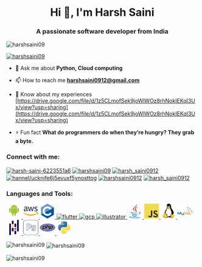 <h1 align="center">Hi 👋, I'm Harsh Saini</h1>
<h3 align="center">A passionate software developer from India</h3>

<p align="left"> <img src="https://komarev.com/ghpvc/?username=harshsaini09&label=Profile%20views&color=0e75b6&style=flat" alt="harshsaini09" /> </p>

<p align="left"> <a href="https://github.com/ryo-ma/github-profile-trophy"><img src="https://github-profile-trophy.vercel.app/?username=harshsaini09" alt="harshsaini09" /></a> </p>

- 💬 Ask me about **Python, Cloud computing**

- 📫 How to reach me **harshsaini0912@gmail.com**

- 📄 Know about my experiences [https://drive.google.com/file/d/1z5CLmofSek9joWlWOz8rhNokIEKql3Ux/view?usp=sharing](https://drive.google.com/file/d/1z5CLmofSek9joWlWOz8rhNokIEKql3Ux/view?usp=sharing)

- ⚡ Fun fact **What do programmers do when they’re hungry? They grab a byte.**

<h3 align="left">Connect with me:</h3>
<p align="left">
<a href="https://linkedin.com/in/harsh-saini-6223551a6" target="blank"><img align="center" src="https://raw.githubusercontent.com/rahuldkjain/github-profile-readme-generator/master/src/images/icons/Social/linked-in-alt.svg" alt="harsh-saini-6223551a6" height="30" width="40" /></a>
<a href="https://kaggle.com/harshsaini09" target="blank"><img align="center" src="https://raw.githubusercontent.com/rahuldkjain/github-profile-readme-generator/master/src/images/icons/Social/kaggle.svg" alt="harshsaini09" height="30" width="40" /></a>
<a href="https://instagram.com/harsh_saini0912" target="blank"><img align="center" src="https://raw.githubusercontent.com/rahuldkjain/github-profile-readme-generator/master/src/images/icons/Social/instagram.svg" alt="harsh_saini0912" height="30" width="40" /></a>
<a href="https://www.youtube.com/c/hannel/ucknjfe6j5evuxf5ynosttog" target="blank"><img align="center" src="https://raw.githubusercontent.com/rahuldkjain/github-profile-readme-generator/master/src/images/icons/Social/youtube.svg" alt="hannel/ucknjfe6j5evuxf5ynosttog" height="30" width="40" /></a>
<a href="https://www.hackerrank.com/harshsaini0912" target="blank"><img align="center" src="https://raw.githubusercontent.com/rahuldkjain/github-profile-readme-generator/master/src/images/icons/Social/hackerrank.svg" alt="harshsaini0912" height="30" width="40" /></a>
<a href="https://www.leetcode.com/harsh_saini0912" target="blank"><img align="center" src="https://raw.githubusercontent.com/rahuldkjain/github-profile-readme-generator/master/src/images/icons/Social/leet-code.svg" alt="harsh_saini0912" height="30" width="40" /></a>
</p>

<h3 align="left">Languages and Tools:</h3>
<p align="left"> <a href="https://developer.android.com" target="_blank" rel="noreferrer"> <img src="https://raw.githubusercontent.com/devicons/devicon/master/icons/android/android-original-wordmark.svg" alt="android" width="40" height="40"/> </a> <a href="https://aws.amazon.com" target="_blank" rel="noreferrer"> <img src="https://raw.githubusercontent.com/devicons/devicon/master/icons/amazonwebservices/amazonwebservices-original-wordmark.svg" alt="aws" width="40" height="40"/> </a> <a href="https://www.cprogramming.com/" target="_blank" rel="noreferrer"> <img src="https://raw.githubusercontent.com/devicons/devicon/master/icons/c/c-original.svg" alt="c" width="40" height="40"/> </a> <a href="https://flutter.dev" target="_blank" rel="noreferrer"> <img src="https://www.vectorlogo.zone/logos/flutterio/flutterio-icon.svg" alt="flutter" width="40" height="40"/> </a> <a href="https://cloud.google.com" target="_blank" rel="noreferrer"> <img src="https://www.vectorlogo.zone/logos/google_cloud/google_cloud-icon.svg" alt="gcp" width="40" height="40"/> </a> <a href="https://www.adobe.com/in/products/illustrator.html" target="_blank" rel="noreferrer"> <img src="https://www.vectorlogo.zone/logos/adobe_illustrator/adobe_illustrator-icon.svg" alt="illustrator" width="40" height="40"/> </a> <a href="https://www.java.com" target="_blank" rel="noreferrer"> <img src="https://raw.githubusercontent.com/devicons/devicon/master/icons/java/java-original.svg" alt="java" width="40" height="40"/> </a> <a href="https://developer.mozilla.org/en-US/docs/Web/JavaScript" target="_blank" rel="noreferrer"> <img src="https://raw.githubusercontent.com/devicons/devicon/master/icons/javascript/javascript-original.svg" alt="javascript" width="40" height="40"/> </a> <a href="https://www.linux.org/" target="_blank" rel="noreferrer"> <img src="https://raw.githubusercontent.com/devicons/devicon/master/icons/linux/linux-original.svg" alt="linux" width="40" height="40"/> </a> <a href="https://www.mysql.com/" target="_blank" rel="noreferrer"> <img src="https://raw.githubusercontent.com/devicons/devicon/master/icons/mysql/mysql-original-wordmark.svg" alt="mysql" width="40" height="40"/> </a> <a href="https://pandas.pydata.org/" target="_blank" rel="noreferrer"> <img src="https://raw.githubusercontent.com/devicons/devicon/2ae2a900d2f041da66e950e4d48052658d850630/icons/pandas/pandas-original.svg" alt="pandas" width="40" height="40"/> </a> <a href="https://www.photoshop.com/en" target="_blank" rel="noreferrer"> <img src="https://raw.githubusercontent.com/devicons/devicon/master/icons/photoshop/photoshop-line.svg" alt="photoshop" width="40" height="40"/> </a> <a href="https://www.php.net" target="_blank" rel="noreferrer"> <img src="https://raw.githubusercontent.com/devicons/devicon/master/icons/php/php-original.svg" alt="php" width="40" height="40"/> </a> <a href="https://www.python.org" target="_blank" rel="noreferrer"> <img src="https://raw.githubusercontent.com/devicons/devicon/master/icons/python/python-original.svg" alt="python" width="40" height="40"/> </a> </p>

<p><img align="left" src="https://github-readme-stats.vercel.app/api/top-langs?username=harshsaini09&show_icons=true&locale=en&layout=compact" alt="harshsaini09" /></p>

<p>&nbsp;<img align="center" src="https://github-readme-stats.vercel.app/api?username=harshsaini09&show_icons=true&locale=en" alt="harshsaini09" /></p>

<p><img align="center" src="https://github-readme-streak-stats.herokuapp.com/?user=harshsaini09&" alt="harshsaini09" /></p>
